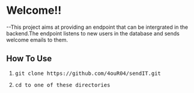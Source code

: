 # Welcome!!

--This project aims at providing an endpoint that can be intergrated in the backend.The endpoint listens to new users in the database and sends welcome emails to them.

## How To Use
<!-- --Not Ready For Use!! -->
1. <pre>git clone https://github.com/4ouR04/sendIT.git</pre>
2. <pre>cd to one of these directories </pre>
